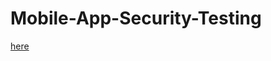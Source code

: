 # Mobile-App-Security-Testing

[here](https://github.com/Jkrathod/Mobile-App-Security-Testing/blob/main/iOS%20Application%20Penetration%20Testing%20Training%20Module%20-%20Copy.pdf)
